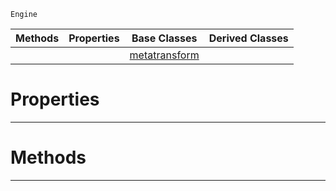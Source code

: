  `Engine`

|Methods|Properties|Base Classes|Derived Classes|
|---|---|---|---|
| | |[metatransform](https://github.com/zeroengineteam/ZeroDocs/code_reference/class_reference/metatransform.markdown)| |


 #  Properties


---  
 #  Methods


---  
 

 